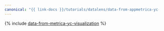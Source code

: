 ```yaml
---
canonical: "{{ link-docs }}/tutorials/datalens/data-from-appmetrica-yc-visualization"
---
```


{% include [data-from-metrica-yc-visualization](../../_tutorials/datalens/data-from-appmetrica-yc-visualization.md) %}